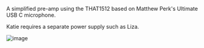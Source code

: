 A simplified pre-amp using the THAT1512 based on Matthew Perk's Ultimate USB C microphone.

Katie requires a separate power supply such as Liza.

![image](https://github.com/user-attachments/assets/fec0b631-50ec-4678-9d84-d7397c9aec12)
